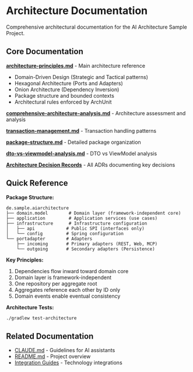 # Architecture Documentation

Comprehensive architectural documentation for the AI Architecture Sample Project.

## Core Documentation

**[architecture-principles.md](architecture-principles.md)** - Main architecture reference
- Domain-Driven Design (Strategic and Tactical patterns)
- Hexagonal Architecture (Ports and Adapters)
- Onion Architecture (Dependency Inversion)
- Package structure and bounded contexts
- Architectural rules enforced by ArchUnit

**[comprehensive-architecture-analysis.md](comprehensive-architecture-analysis.md)** - Architecture assessment and analysis

**[transaction-management.md](transaction-management.md)** - Transaction handling patterns

**[package-structure.md](package-structure.md)** - Detailed package organization

**[dto-vs-viewmodel-analysis.md](dto-vs-viewmodel-analysis.md)** - DTO vs ViewModel analysis

**[Architecture Decision Records](adr/README.md)** - All ADRs documenting key decisions

## Quick Reference

**Package Structure:**
```
de.sample.aiarchitecture
├── domain.model        # Domain layer (framework-independent core)
├── application         # Application services (use cases)
├── infrastructure      # Infrastructure configuration
│   ├── api            # Public SPI (interfaces only)
│   └── config         # Spring configuration
└── portadapter        # Adapters
    ├── incoming       # Primary adapters (REST, Web, MCP)
    └── outgoing       # Secondary adapters (Persistence)
```

**Key Principles:**
1. Dependencies flow inward toward domain core
2. Domain layer is framework-independent
3. One repository per aggregate root
4. Aggregates reference each other by ID only
5. Domain events enable eventual consistency

**Architecture Tests:**
```bash
./gradlew test-architecture
```

## Related Documentation

- [CLAUDE.md](../../CLAUDE.md) - Guidelines for AI assistants
- [README.md](../../README.md) - Project overview
- [Integration Guides](../integrations/README.md) - Technology integrations
